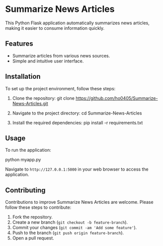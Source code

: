 # Summarize News Articles

This Python Flask application automatically summarizes news articles, making it easier to consume information quickly.

## Features

- Summarize articles from various news sources.
- Simple and intuitive user interface.

## Installation

To set up the project environment, follow these steps:

1. Clone the repository:
git clone https://github.com/ho0405/Summarize-News-Articles.git


2. Navigate to the project directory:
cd Summarize-News-Articles


3. Install the required dependencies:
pip install -r requirements.txt



## Usage

To run the application:

python myapp.py



Navigate to `http://127.0.0.1:5000` in your web browser to access the application.

## Contributing

Contributions to improve Summarize News Articles are welcome. Please follow these steps to contribute:

1. Fork the repository.
2. Create a new branch (`git checkout -b feature-branch`).
3. Commit your changes (`git commit -am 'Add some feature'`).
4. Push to the branch (`git push origin feature-branch`).
5. Open a pull request.
